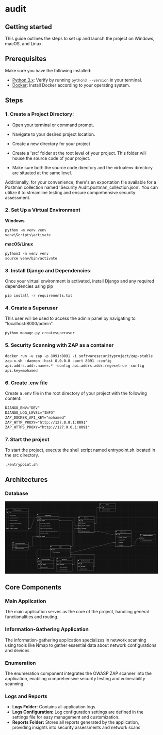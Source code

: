 # audit



## Getting started

This guide outlines the steps to set up and launch the project on Windows, macOS, and Linux.

## Prerequisites
Make sure you have the following installed:

- [Python 3.x](https://www.python.org/downloads/): Verify by running `python3 --version` in your terminal.
- [Docker](https://docs.docker.com/get-docker/): Install Docker according to your operating system.




## Steps
### 1. Create a Project Directory:

- Open your terminal or command prompt.

- Navigate to your desired project location.

- Create a new directory for your project

- Create a 'src' folder at the root level of your project. This folder will house the source code of your project.

- Make sure both the source code directory and the virtualenv directory are situated at the same level.

Additionally, for your convenience, there's an exportation file available for a Postman collection named 'Security Audit.postman_collection.json'. You can utilize it to streamline testing and ensure comprehensive security assessment.


### 2. Set Up a Virtual Environment
**Windows**
```
python -m venv venv
venv\Scripts\activate
```

**macOS/Linux**
```
python3 -m venv venv
source venv/bin/activate
```


### 3. Install Django and Dependencies:
Once your virtual environment is activated, install Django and any required dependencies using pip

```
pip install -r requirements.txt
```

### 4. Create a Superuser
This user will be used to access the admin panel by navigating to "localhost:8000/admin".
```
python manage.py createsuperuser
```

### 5. Security Scanning with ZAP as a container
```
docker run -u zap -p 8091:8091 -i softwaresecurityproject/zap-stable zap-x.sh -daemon -host 0.0.0.0 -port 8091 -config api.addrs.addr.name=.* -config api.addrs.addr.regex=true -config api.key=mohamed
```

### 6. Create .env file
Create a .env file in the root directory of your project with the following content:

```
DJANGO_ENV="DEV"
DJANGO_LOG_LEVEL="INFO"
ZAP_DOCKER_API_KEY="mohamed"
ZAP_HTTP_PROXY="http://127.0.0.1:8091"
ZAP_HTTPS_PROXY="http://127.0.0.1:8091"
```

### 7. Start the project
To start the project, execute the shell script named entrypoint.sh located in the src directory.
```
./entrypoint.sh
```
## Architectures
### Database
![database schema](./architecture/database_schema.png)



## Core Components

### Main Application

The main application serves as the core of the project, handling general functionalities and routing.

### Information-Gathering Application

The information-gathering application specializes in network scanning using tools like Nmap to gather essential data about network configurations and devices.

### Enumeration

The enumeration component integrates the OWASP ZAP scanner into the application, enabling comprehensive security testing and vulnerability scanning.

### Logs and Reports

- **Logs Folder:** Contains all application logs.
- **Logs Configuration:** Log configuration settings are defined in the settings file for easy management and customization.
- **Reports Folder:** Stores all reports generated by the application, providing insights into security assessments and network scans.









